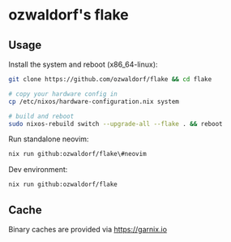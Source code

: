 # ozwaldorf's flake

## Usage

Install the system and reboot (x86_64-linux):

```sh
git clone https://github.com/ozwaldorf/flake && cd flake

# copy your hardware config in
cp /etc/nixos/hardware-configuration.nix system

# build and reboot
sudo nixos-rebuild switch --upgrade-all --flake . && reboot
```

Run standalone neovim:

```sh
nix run github:ozwaldorf/flake\#neovim
```

Dev environment:

```sh
nix run github:ozwaldorf/flake
```

## Cache

Binary caches are provided via https://garnix.io
